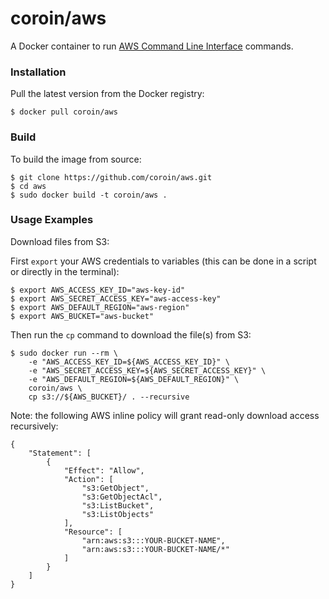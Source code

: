 # coroin/aws

A Docker container to run [AWS Command Line Interface](https://aws.amazon.com/cli/) commands.

### Installation

Pull the latest version from the Docker registry:

```
$ docker pull coroin/aws
```

### Build

To build the image from source:

```
$ git clone https://github.com/coroin/aws.git
$ cd aws
$ sudo docker build -t coroin/aws .
```

### Usage Examples

Download files from S3:

First `export` your AWS credentials to variables (this can be done in a script or directly in the terminal):

```
$ export AWS_ACCESS_KEY_ID="aws-key-id"
$ export AWS_SECRET_ACCESS_KEY="aws-access-key"
$ export AWS_DEFAULT_REGION="aws-region"
$ export AWS_BUCKET="aws-bucket"
```

Then run the `cp` command to download the file(s) from S3:

```
$ sudo docker run --rm \
    -e "AWS_ACCESS_KEY_ID=${AWS_ACCESS_KEY_ID}" \
    -e "AWS_SECRET_ACCESS_KEY=${AWS_SECRET_ACCESS_KEY}" \
    -e "AWS_DEFAULT_REGION=${AWS_DEFAULT_REGION}" \
    coroin/aws \
    cp s3://${AWS_BUCKET}/ . --recursive
```

Note: the following AWS inline policy will grant read-only download access recursively:

```
{
    "Statement": [
        {
            "Effect": "Allow",
            "Action": [
                "s3:GetObject",
                "s3:GetObjectAcl",
                "s3:ListBucket",
                "s3:ListObjects"
            ],
            "Resource": [
                "arn:aws:s3:::YOUR-BUCKET-NAME",
                "arn:aws:s3:::YOUR-BUCKET-NAME/*"
            ]
        }
    ]
}
```
